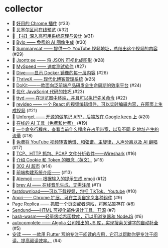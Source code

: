 # collector
- 🎅 [好用的 Chrome 插件](https://github.com/dengaye/collector/issues/33) (#33)
- 🎅 [贝塞尔区间在线预览](https://github.com/dengaye/collector/issues/32) (#32)
- 🎃 [【书】深入高可用系统原理与设计](https://github.com/dengaye/collector/issues/31) (#31)
- 🎅 [Bylo —— 免费的 AI 图像生成](https://github.com/dengaye/collector/issues/30) (#30)
- 🎅 [Summarycat —— 提供一个 YouTube 视频地址，总结出这个视频的内容](https://github.com/dengaye/collector/issues/29) (#29)
- 🎅 [Jsontr.ee —— 将 JSON 可视化成图形](https://github.com/dengaye/collector/issues/28) (#28)
- 🎅 [MySpeed —— 速度测试软件](https://github.com/dengaye/collector/issues/27) (#27)
- 🎅 [Dive——显示 Docker 镜像的每一层内容](https://github.com/dengaye/collector/issues/26) (#26)
- 🎅 [ThriveX —— 现代化博客管理系统](https://github.com/dengaye/collector/issues/25) (#25)
- 🎅 [DoKit——一款面向泛前端产品研发全生命周期的效率平台](https://github.com/dengaye/collector/issues/24) (#24)
- 🎅 [优化 JavaScript 代码的技巧 ](https://github.com/dengaye/collector/issues/23) (#23)
- 🎅 [ttyd —— 在浏览器中终端，并且可以执行先关命令](https://github.com/dengaye/collector/issues/22) (#22)
- 🎅 [revideo —— 一个 React 的视频编辑组件，可以实时编辑内容，在网页上生成视频](https://github.com/dengaye/collector/issues/21) (#21)
- 🎅 [Unforget —— 开源的做笔记 APP，后端放在 Google keep 上](https://github.com/dengaye/collector/issues/20) (#20)
- 🎅 [在线的 AI 工具（免费和付费）](https://github.com/dengaye/collector/issues/19) (#19)
- 🎅 [一个命令行程序，查看当前什么程序在占用带宽，以及不同 IP 地址产生的流量](https://github.com/dengaye/collector/issues/18) (#18)
- 🎅 [免费将 YouTube 视频转吉他谱、和弦谱、主旋律，人声分离以及 AI 翻唱](https://github.com/dengaye/collector/issues/17) (#17)
- 🎅 [TCP、HTTP 抓包、PCAP 文件分析软件——Wireshark](https://github.com/dengaye/collector/issues/16) (#16)
- 🎅 [介绍 Cookie 和 Token 的概念（英文）](https://github.com/dengaye/collector/issues/15) (#15)
- 🎅 [302 AI 超市](https://github.com/dengaye/collector/issues/14) (#14)
- 🎅 [前端构建系统介绍——](https://github.com/dengaye/collector/issues/13) (#13)
- 🎅 [AIemoji —— 根据输入的提示生成 emoji](https://github.com/dengaye/collector/issues/12) (#12)
- 🎅 [brev AI —— 在线音乐生成，无需注册](https://github.com/dengaye/collector/issues/11) (#11)
-  [fastdownload——可以下载视频，包括 TikTok、Youtube](https://github.com/dengaye/collector/issues/10) (#10)
-  [Anori—— Chrome 扩展，可在主页自定义各种组件](https://github.com/dengaye/collector/issues/9) (#9)
-  [Page Replica —— 抓取一个页面或者网站，将网站暂存在](https://github.com/dengaye/collector/issues/8) (#8)
-  [Sendund——HTML 可视化邮件设计工具，开源](https://github.com/dengaye/collector/issues/7) (#7)
-  [hash-wasm——轻量级哈希函数库，可以用浏览器和 NodeJS](https://github.com/dengaye/collector/issues/6) (#6)
-  [autocomplete —— Algolia 公司推出的 JS 库，实现搜索关键字的自动补全](https://github.com/dengaye/collector/issues/5) (#5)
-  [安读 —— 一款用  Flutter 写的专注于阅读的应用，它可以帮助你更专注于阅读，提高阅读效率。](https://github.com/dengaye/collector/issues/4) (#4)
